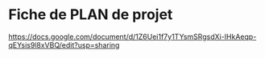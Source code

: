 # Fiche de PLAN de projet

https://docs.google.com/document/d/1Z6Uei1f7y1TYsmSRgsdXi-IHkAeqp-qEYsis9l8xVBQ/edit?usp=sharing
